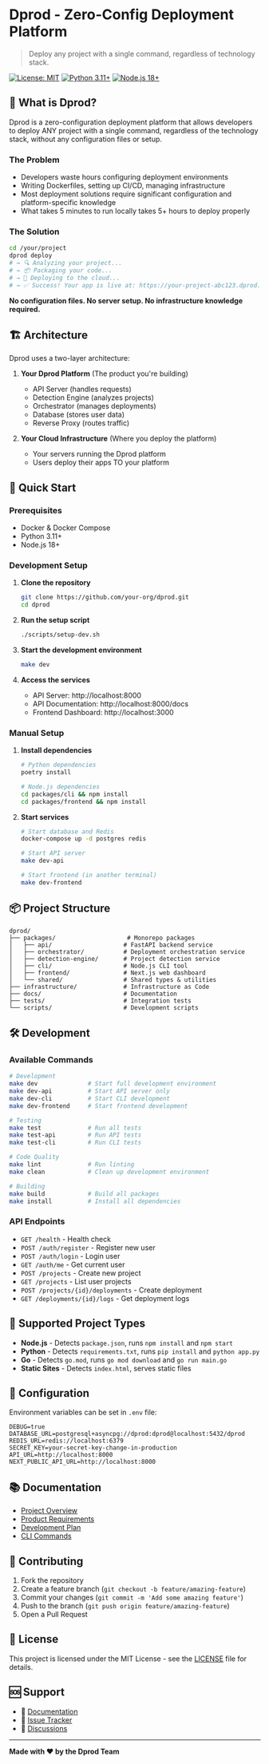 # Dprod - Zero-Config Deployment Platform

> Deploy any project with a single command, regardless of technology stack.

[![License: MIT](https://img.shields.io/badge/License-MIT-yellow.svg)](https://opensource.org/licenses/MIT)
[![Python 3.11+](https://img.shields.io/badge/python-3.11+-blue.svg)](https://www.python.org/downloads/)
[![Node.js 18+](https://img.shields.io/badge/node.js-18+-green.svg)](https://nodejs.org/)

## 🎯 What is Dprod?

Dprod is a zero-configuration deployment platform that allows developers to deploy ANY project with a single command, regardless of the technology stack, without any configuration files or setup.

### The Problem
- Developers waste hours configuring deployment environments
- Writing Dockerfiles, setting up CI/CD, managing infrastructure
- Most deployment solutions require significant configuration and platform-specific knowledge
- What takes 5 minutes to run locally takes 5+ hours to deploy properly

### The Solution
```bash
cd /your/project
dprod deploy
# → 🔍 Analyzing your project...
# → 📦 Packaging your code...
# → 🚀 Deploying to the cloud...
# → ✅ Success! Your app is live at: https://your-project-abc123.dprod.app
```

**No configuration files. No server setup. No infrastructure knowledge required.**

## 🏗️ Architecture

Dprod uses a two-layer architecture:

1. **Your Dprod Platform** (The product you're building)
   - API Server (handles requests)
   - Detection Engine (analyzes projects)
   - Orchestrator (manages deployments)
   - Database (stores user data)
   - Reverse Proxy (routes traffic)

2. **Your Cloud Infrastructure** (Where you deploy the platform)
   - Your servers running the Dprod platform
   - Users deploy their apps TO your platform

## 🚀 Quick Start

### Prerequisites
- Docker & Docker Compose
- Python 3.11+
- Node.js 18+

### Development Setup

1. **Clone the repository**
   ```bash
   git clone https://github.com/your-org/dprod.git
   cd dprod
   ```

2. **Run the setup script**
   ```bash
   ./scripts/setup-dev.sh
   ```

3. **Start the development environment**
   ```bash
   make dev
   ```

4. **Access the services**
   - API Server: http://localhost:8000
   - API Documentation: http://localhost:8000/docs
   - Frontend Dashboard: http://localhost:3000

### Manual Setup

1. **Install dependencies**
   ```bash
   # Python dependencies
   poetry install
   
   # Node.js dependencies
   cd packages/cli && npm install
   cd packages/frontend && npm install
   ```

2. **Start services**
   ```bash
   # Start database and Redis
   docker-compose up -d postgres redis
   
   # Start API server
   make dev-api
   
   # Start frontend (in another terminal)
   make dev-frontend
   ```

## 📦 Project Structure

```
dprod/
├── packages/                    # Monorepo packages
│   ├── api/                    # FastAPI backend service
│   ├── orchestrator/           # Deployment orchestration service
│   ├── detection-engine/       # Project detection service
│   ├── cli/                    # Node.js CLI tool
│   ├── frontend/               # Next.js web dashboard
│   └── shared/                 # Shared types & utilities
├── infrastructure/             # Infrastructure as Code
├── docs/                       # Documentation
├── tests/                      # Integration tests
└── scripts/                    # Development scripts
```

## 🛠️ Development

### Available Commands

```bash
# Development
make dev              # Start full development environment
make dev-api          # Start API server only
make dev-cli          # Start CLI development
make dev-frontend     # Start frontend development

# Testing
make test             # Run all tests
make test-api         # Run API tests
make test-cli         # Run CLI tests

# Code Quality
make lint             # Run linting
make clean            # Clean up development environment

# Building
make build            # Build all packages
make install          # Install all dependencies
```

### API Endpoints

- `GET /health` - Health check
- `POST /auth/register` - Register new user
- `POST /auth/login` - Login user
- `GET /auth/me` - Get current user
- `POST /projects` - Create new project
- `GET /projects` - List user projects
- `POST /projects/{id}/deployments` - Create deployment
- `GET /deployments/{id}/logs` - Get deployment logs

## 🎯 Supported Project Types

- **Node.js** - Detects `package.json`, runs `npm install` and `npm start`
- **Python** - Detects `requirements.txt`, runs `pip install` and `python app.py`
- **Go** - Detects `go.mod`, runs `go mod download` and `go run main.go`
- **Static Sites** - Detects `index.html`, serves static files

## 🔧 Configuration

Environment variables can be set in `.env` file:

```env
DEBUG=true
DATABASE_URL=postgresql+asyncpg://dprod:dprod@localhost:5432/dprod
REDIS_URL=redis://localhost:6379
SECRET_KEY=your-secret-key-change-in-production
API_URL=http://localhost:8000
NEXT_PUBLIC_API_URL=http://localhost:8000
```

## 📚 Documentation

- [Project Overview](docs/project.md)
- [Product Requirements](docs/PRD.md)
- [Development Plan](docs/plan.md)
- [CLI Commands](docs/command-building.md)

## 🤝 Contributing

1. Fork the repository
2. Create a feature branch (`git checkout -b feature/amazing-feature`)
3. Commit your changes (`git commit -m 'Add some amazing feature'`)
4. Push to the branch (`git push origin feature/amazing-feature`)
5. Open a Pull Request

## 📄 License

This project is licensed under the MIT License - see the [LICENSE](LICENSE) file for details.

## 🆘 Support

- 📖 [Documentation](docs/)
- 🐛 [Issue Tracker](https://github.com/your-org/dprod/issues)
- 💬 [Discussions](https://github.com/your-org/dprod/discussions)

---

**Made with ❤️ by the Dprod Team**
